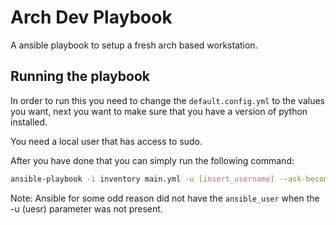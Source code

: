 # Arch Dev Playbook

A ansible playbook to setup a fresh arch based workstation.


## Running the playbook

In order to run this you need to change the `default.config.yml` to the values
you want, next you want to make sure that you have a version of python installed.

You need a local user that has access to sudo.

After you have done that you can simply run the following command:
```bash
ansible-playbook -i inventory main.yml -u [insert_username] --ask-become-pass
```
Note: Ansible for some odd reason did not have the `ansible_user` when the -u
(uesr) parameter was not present.
